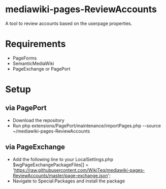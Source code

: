 # mediawiki-pages-ReviewAccounts
A tool to review accounts based on the userpage properties.

# Requirements
* PageForms
* SemanticMediaWiki
* PageExchange or PagePort

# Setup

## via PagePort
* Download the repository
* Run php extensions/PagePort/maintenance/importPages.php --source ~/mediawiki-pages-ReviewAccounts

## via PageExchange
* Add the following line to your LocalSettings.php $wgPageExchangePackageFiles[] = 'https://raw.githubusercontent.com/WikiTeq/mediawiki-pages-ReviewAccounts/master/page-exchange.json';
* Navigate to Special:Packages and install the package
